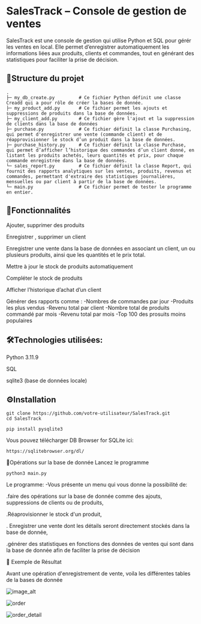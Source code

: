 # SalesTrack – Console de gestion de ventes

SalesTrack est une console de gestion qui utilise  Python et SQL pour gérér les ventes en local. Elle permet d’enregistrer automatiquement les informations liées aux produits, clients et commandes, tout en générant des statistiques pour faciliter la prise de décision.



## 📂Structure du projet
``` SalesTrack/
.
├─ my_db_create.py         # Ce fichier Python définit une classe Creadd qui a pour rôle de créer la bases de donnée.
├─ my_product_add.py       # Ce fichier permet les ajouts et suppressions de produits dans la base de données.
├─ my_client_add.py        # Ce fichier gère l'ajout et la suppression de clients dans la base de données
├─ purchase.py             # Ce fichier définit la classe Purchasing, qui permet d'enregistrer une vente (commande client) et de réapprovisionner le stock d’un produit dans la base de données.
├─ purchase_history.py     # Ce fichier définit la classe Purchase, qui permet d’afficher l’historique des commandes d’un client donné, en listant les produits achetés, leurs quantités et prix, pour chaque commande enregistrée dans la base de données.
└─ sales_report.py         # Ce fichier définit la classe Report, qui fournit des rapports analytiques sur les ventes, produits, revenus et commandes, permettant d'extraire des statistiques journalières, mensuelles ou par client à partir de la base de données.
└─ main.py                 # Ce fichier permet de tester le programme en entier.
```


## 🚀Fonctionnalités

Ajouter, supprimer des produits

Enregistrer , supprimer un client

Enregistrer une vente dans la base de données en associant un client, un ou plusieurs produits, ainsi que les quantités et le prix total.

Mettre à jour le stock de produits automatiquement

Compléter le stock de produits 

Afficher l’historique d’achat d’un client

Générer des rapports comme :
  -Nombres de commandes par jour
  -Produits les plus vendus
  -Revenu total par client
  -Nombre total de produits commandé par mois
  -Revenu total par mois
  -Top 100 des prosuits  moins populaires


## 🛠️Technologies utilisées:
  Python 3.11.9
  
  SQL
  
  sqlite3 (base de données locale)


## ⚙️Installation
  ```
git clone https://github.com/votre-utilisateur/SalesTrack.git
cd SalesTrack
```
```
pip install pysqlite3
```
Vous pouvez télécharger DB Browser for SQLite ici:
```
https://sqlitebrowser.org/dl/
```


🧠Opérations sur la base de donnée
Lancez le programme
```
python3 main.py
```
Le programme:
 -Vous présente un menu qui vous donne la possibilité de:

  .faire des opérations sur la base de donnée comme des ajouts, suppressions de clients ou de produits,

  .Réaprovisionner le stock d'un produit,

  . Enregistrer une vente dont les détails seront directement stockés dans la base de donnée,

  .générer des statistiques en fonctions des données de ventes qui sont dans la base de donnée afin de faciliter la prise de décision


🧪 Exemple de Résultat

Avant une opération d'enregistrement de vente, voila les différentes tables de la bases de donnée

![image_alt](https://github.com/dj536/SalesTrack/blob/master/product.png?raw=true)

![order]("https://github.com/dj536/SalesTrack/blob/master/order.png?raw=true")

![order_detail]("https://github.com/dj536/SalesTrack/blob/master/order_detail.png?raw=true")




  


